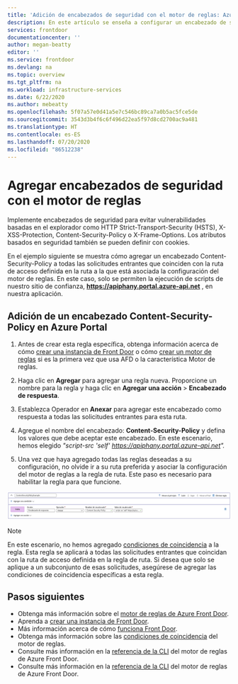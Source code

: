```yaml
---
title: 'Adición de encabezados de seguridad con el motor de reglas: Azure Front Door'
description: En este artículo se enseña a configurar un encabezado de seguridad a través del motor de reglas en Azure Front Door.
services: frontdoor
documentationcenter: ''
author: megan-beatty
editor: ''
ms.service: frontdoor
ms.devlang: na
ms.topic: overview
ms.tgt_pltfrm: na
ms.workload: infrastructure-services
ms.date: 6/22/2020
ms.author: mebeatty
ms.openlocfilehash: 5f07a57e0d41a5e7c546bc89ca7a0b5ac5fce5de
ms.sourcegitcommit: 3543d3b4f6c6f496d22ea5f97d8cd2700ac9a481
ms.translationtype: HT
ms.contentlocale: es-ES
ms.lasthandoff: 07/20/2020
ms.locfileid: "86512238"
---
```

# <a name="add-security-headers-with-rules-engine"></a>Agregar encabezados de seguridad con el motor de reglas

Implemente encabezados de seguridad para evitar vulnerabilidades basadas en el explorador como HTTP Strict-Transport-Security (HSTS), X-XSS-Protection, Content-Security-Policy o X-Frame-Options. Los atributos basados en seguridad también se pueden definir con cookies.

En el ejemplo siguiente se muestra cómo agregar un encabezado Content-Security-Policy a todas las solicitudes entrantes que coinciden con la ruta de acceso definida en la ruta a la que está asociada la configuración del motor de reglas. En este caso, solo se permiten la ejecución de scripts de nuestro sitio de confianza, **https://apiphany.portal.azure-api.net** , en nuestra aplicación.

## <a name="add-a-content-security-policy-header-in-azure-portal"></a>Adición de un encabezado Content-Security-Policy en Azure Portal

1. Antes de crear esta regla específica, obtenga información acerca de cómo [crear una instancia de Front Door](quickstart-create-front-door.md) o cómo [crear un motor de reglas](front-door-tutorial-rules-engine.md) si es la primera vez que usa AFD o la característica Motor de reglas.

2. Haga clic en **Agregar** para agregar una regla nueva. Proporcione un nombre para la regla y haga clic en **Agregar una acción** > **Encabezado de respuesta**.

3. Establezca Operador en **Anexar** para agregar este encabezado como respuesta a todas las solicitudes entrantes para esta ruta.

4. Agregue el nombre del encabezado: **Content-Security-Policy** y defina los valores que debe aceptar este encabezado. En este escenario, hemos elegido *"script-src 'self' https://apiphany.portal.azure-api.net".*

5. Una vez que haya agregado todas las reglas deseadas a su configuración, no olvide ir a su ruta preferida y asociar la configuración del motor de reglas a la regla de ruta. Este paso es necesario para habilitar la regla para que funcione. 

![ejemplo del portal](./media/front-door-rules-engine/rules-engine-security-header-example.png)

> [!NOTE]
> En este escenario, no hemos agregado [condiciones de coincidencia](front-door-rules-engine-match-conditions.md) a la regla. Esta regla se aplicará a todas las solicitudes entrantes que coincidan con la ruta de acceso definida en la regla de ruta. Si desea que solo se aplique a un subconjunto de esas solicitudes, asegúrese de agregar las condiciones de coincidencia específicas a esta regla.


## <a name="next-steps"></a>Pasos siguientes

- Obtenga más información sobre el [motor de reglas de Azure Front Door](front-door-rules-engine.md). 
- Aprenda a [crear una instancia de Front Door](quickstart-create-front-door.md).
- Más información acerca de cómo [funciona Front Door](front-door-routing-architecture.md).
- Obtenga más información sobre las [condiciones de coincidencia](front-door-rules-engine-match-conditions.md) del motor de reglas.
- Consulte más información en la [referencia de la CLI](https://docs.microsoft.com/cli/azure/ext/front-door/network/front-door/rules-engine?view=azure-cli-latest) del motor de reglas de Azure Front Door. 
- Consulte más información en la [referencia de la CLI](https://docs.microsoft.com/powershell/module/az.frontdoor/?view=azps-3.8.0) del motor de reglas de Azure Front Door. 
